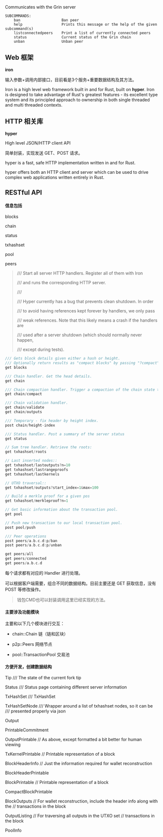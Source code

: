 Communicates with the Grin server

```
SUBCOMMANDS:
    ban                   Ban peer
    help                  Prints this message or the help of the given subcommand(s)
    listconnectedpeers    Print a list of currently connected peers
    status                Current status of the Grin chain
    unban                 Unban peer
```

## Web 框架

**iron**

输入参数+调用内部接口，目前看是3个服务+重要数据结构及其方法。

Iron is a high level web framework built in and for Rust, built on **hyper**. Iron is designed to take advantage of Rust's greatest features - its excellent type system and its principled approach to ownership in both single threaded and multi threaded contexts.

## HTTP 相关库

**hyper**

High level JSON/HTTP client API

简单封装，实现发送 GET、POST 请求。

hyper is a fast, safe HTTP implementation written in and for Rust.

hyper offers both an HTTP client and server which can be used to drive complex web applications written entirely in Rust.

## RESTful API

#### 信息包括

blocks

chain

status

txhashset

pool

peers

> /// Start all server HTTP handlers. Register all of them with Iron
>
> /// and runs the corresponding HTTP server.
>
> ///
>
> /// Hyper currently has a bug that prevents clean shutdown. In order
>
> /// to avoid having references kept forever by handlers, we only pass
>
> /// weak references. Note that this likely means a crash if the handlers are
>
> /// used after a server shutdown \(which should normally never happen,
>
> /// except during tests\).

```rust
/// Gets block details given either a hash or height.
/// Optionally return results as "compact blocks" by passing "?compact" query param GET /v1/blocks/<hash>?compact
get blocks

/// Chain handler. Get the head details.
get chain

/// Chain compaction handler. Trigger a compaction of the chain state to regain storage space.
get chain/compact

/// Chain validation handler.
get chain/validate
get chain/outputs

/// Temporary - fix header by height index.
post chain/height-index

/// Status handler. Post a summary of the server status
get status

// Sum tree handler. Retrieve the roots:
get txhashset/roots

// Last inserted nodes::
get txhashset/lastoutputs?n=10
get txhashset/lastrangeproofs
get txhashset/lastkernels

// UTXO traversal::
get txhashset/outputs?start_index=1&max=100

// Build a merkle proof for a given pos
get txhashset/merkleproof?n=1

// Get basic information about the transaction pool.
get pool

// Push new transaction to our local transaction pool.
post pool/push

/// Peer operations
post peers/a.b.c.d:p/ban
post peers/a.b.c.d:p/unban

get peers/all
get peers/connected
get peers/a.b.c.d
```

每个请求都有对应的 Handler 进行处理。

可以根据客户端需要，组合不同的数据结构。目前主要还是 GET 获取信息，没有 POST 等修改操作。

> 钱包CMD也可以封装调用这里已经实现的方法。

#### 主要涉及功能模块

主要和以下几个模块进行交互：

* chain::Chain 链（链和区块）

* p2p::Peers 网络节点

* pool::TransactionPool 交易池

#### 方便开发，创建数据结构

Tip /// The state of the current fork tip

Status /// Status page containing different server information

TxHashSet /// TxHashSet

TxHashSetNode /// Wrapper around a list of txhashset nodes, so it can be /// presented properly via json

Output

PrintableCommitment

OutputPrintable // As above, except formatted a bit better for human viewing

TxKernelPrintable // Printable representation of a block

BlockHeaderInfo // Just the information required for wallet reconstruction

BlockHeaderPrintable

BlockPrintable // Printable representation of a block

CompactBlockPrintable

BlockOutputs // For wallet reconstruction, include the header info along with the // transactions in the block

OutputListing // For traversing all outputs in the UTXO set // transactions in the block

PoolInfo






